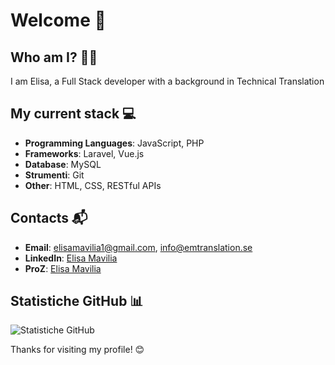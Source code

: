 # Welcome 👋

## Who am I? 🧑‍💻
I am Elisa, a Full Stack developer with a background in Technical Translation

## My current stack 💻
- **Programming Languages**: JavaScript, PHP
- **Frameworks**: Laravel, Vue.js
- **Database**: MySQL
- **Strumenti**: Git
- **Other**: HTML, CSS, RESTful APIs

## Contacts 📬
- **Email**: elisamavilia1@gmail.com, info@emtranslation.se
- **LinkedIn**: [Elisa Mavilia](https://www.linkedin.com/in/elisa-mavilia-a6a0aa150/)
- **ProZ**: [Elisa Mavilia](https://www.proz.com/translator/2981612)
## Statistiche GitHub 📊
![Statistiche GitHub](https://github-readme-stats.vercel.app/api?username=ElisaMavilia&show_icons=true&theme=radical)

Thanks for visiting my profile! 😊
